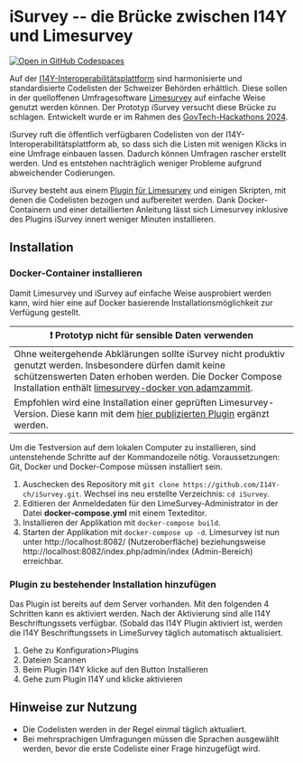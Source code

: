 # iSurvey -- die Brücke zwischen I14Y und Limesurvey
[![Open in GitHub Codespaces](https://github.com/codespaces/badge.svg)](https://codespaces.new/I14Y-ch/iSurvey)

Auf der [I14Y-Interoperabilitätsplattform](https://i14y.admin.ch) sind harmonisierte und standardisierte Codelisten der Schweizer Behörden erhältlich. Diese sollen in der quelloffenen Umfragesoftware [Limesurvey](https://limesurvey.org) auf einfache Weise genutzt werden können. Der Prototyp iSurvey versucht diese Brücke zu schlagen. Entwickelt wurde er im Rahmen des [GovTech-Hackathons 2024](https://www.bk.admin.ch/bk/de/home/digitale-transformation-ikt-lenkung/bundesarchitektur/api-architektur-bund/govtech-hackathon24.html).  

iSurvey ruft die öffentlich verfügbaren Codelisten von der I14Y-Interoperabilitätsplattform ab, so dass sich die Listen mit wenigen Klicks in eine Umfrage einbauen lassen. Dadurch können Umfragen rascher erstellt werden. Und es entstehen nachträglich weniger Probleme aufgrund abweichender Codierungen. 

iSurvey besteht aus einem [Plugin für Limesurvey](https://github.com/I14Y-ch/iSurvey/tree/main/I14Y%20LimeSurvey%20Plugin) und einigen Skripten, mit denen die Codelisten bezogen und aufbereitet werden. Dank Docker-Containern und einer detaillierten Anleitung lässt sich Limesurvey inklusive des Plugins iSurvey innert weniger Minuten installieren. 

## Installation 

### Docker-Container installieren

Damit Limesurvey und iSurvey auf einfache Weise ausprobiert werden kann, wird hier eine auf Docker basierende Installationsmöglichkeit zur Verfügung gestellt. 

| :exclamation:  Prototyp nicht für sensible Daten verwenden   |
|-----------------------------------------|
| Ohne weitergehende Abklärungen sollte iSurvey nicht produktiv genutzt werden. Insbesondere dürfen damit keine schützenswerten Daten erhoben werden. Die Docker Compose Installation enthält [limesurvey-docker von adamzammit](https://github.com/adamzammit/limesurvey-docker). 
Empfohlen wird eine Installation einer geprüften Limesurvey-Version. Diese kann mit dem [hier publizierten Plugin](https://github.com/I14Y-ch/iSurvey/tree/main/I14Y%20LimeSurvey%20Plugin) ergänzt werden. |

Um die Testversion auf dem lokalen Computer zu installieren, sind untenstehende Schritte auf der Kommandozeile nötig. Voraussetzungen: Git, Docker und Docker-Compose müssen installiert sein.  

1. Auschecken des Repository mit ```git clone https://github.com/I14Y-ch/iSurvey.git```. Wechsel ins neu erstellte Verzeichnis: ```cd iSurvey```. 
2. Editieren der Anmeldedaten für den LimeSurvey-Administrator in der Datei __docker-compose.yml__ mit einem Texteditor.
3. Installieren der Applikation mit ```docker-compose build```.
4. Starten der Applikation mit ```docker-compose up -d```. Limesurvey ist nun unter http://localhost:8082/ (Nutzeroberfläche) beziehungsweise http://localhost:8082/index.php/admin/index (Admin-Bereich) erreichbar. 

### Plugin zu bestehender Installation hinzufügen
Das Plugin ist bereits auf dem Server vorhanden. Mit den folgenden 4 Schritten kann es aktiviert werden. Nach der Aktivierung sind alle I14Y Beschriftungssets verfügbar. (Sobald das I14Y Plugin aktiviert ist, werden die I14Y Beschriftungssets in LimeSurvey täglich automatisch aktualisiert.

1. Gehe zu Konfiguration>Plugins
2. Dateien Scannen
3. Beim Plugin I14Y klicke auf den Button Installieren
4. Gehe zum Plugin I14Y und klicke aktivieren

## Hinweise zur Nutzung
- Die Codelisten werden in der Regel einmal täglich aktualiert. 
- Bei mehrsprachigen Umfragungen müssen die Sprachen ausgewählt werden, bevor die erste Codeliste einer Frage hinzugefügt wird. 